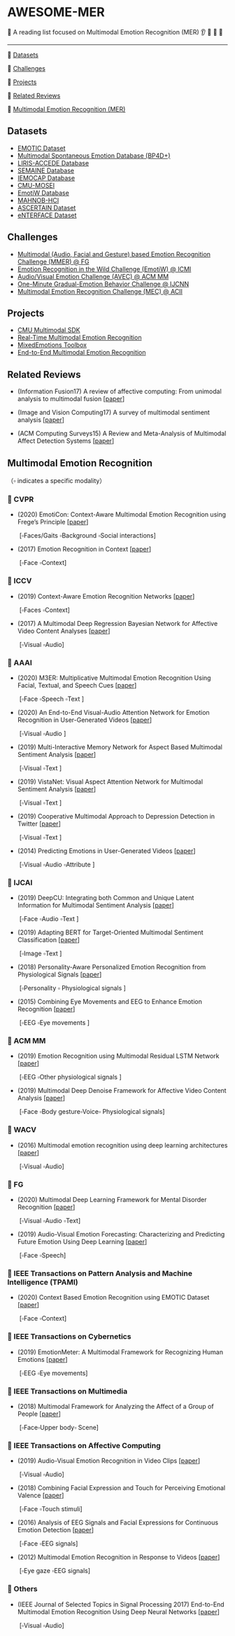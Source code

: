 # AWESOME-MER

 :memo: A reading list focused on Multimodal Emotion Recognition (MER)  :ear: :lips: :eyes: :speech_balloon:

***

:high_brightness: [Datasets](#datasets)

:high_brightness: [Challenges](#challenges)

:high_brightness: [Projects](#projects)

:high_brightness: [Related Reviews](#related-reviews)

:high_brightness: [Multimodal Emotion Recognition (MER)](#multimodal-emotion-recognition)

## Datasets

- [EMOTIC Dataset](http://sunai.uoc.edu/emotic/)
- [Multimodal Spontaneous Emotion Database (BP4D+)](http://www.cs.binghamton.edu/~lijun/Research/3DFE/3DFE_Analysis.html)
- [LIRIS-ACCEDE Database](https://liris-accede.ec-lyon.fr/)
- [SEMAINE Database](https://ibug.doc.ic.ac.uk/resources/semaine-database2/)
- [IEMOCAP Database](https://sail.usc.edu/iemocap/)
- [CMU-MOSEI](https://github.com/A2Zadeh/CMU-MultimodalSDK)
- [EmotiW Database](https://sites.google.com/view/emotiw2020)
- [MAHNOB-HCI](https://mahnob-db.eu/hci-tagging/)
- [ASCERTAIN Dataset](http://mhug.disi.unitn.it/wp-content/ASCERTAIN/ascertain.html)
- [eNTERFACE Dataset](http://enterface.net/)

## Challenges

- [Multimodal (Audio, Facial and Gesture) based Emotion Recognition Challenge (MMER) @ FG](https://icv.tuit.ut.ee/challenge/)
- [Emotion Recognition in the Wild Challenge (EmotiW) @ ICMI](https://sites.google.com/view/emotiw2018)
- [Audio/Visual Emotion Challenge (AVEC) @ ACM MM](https://sites.google.com/view/avec2019/home?authuser=0)
- [One-Minute Gradual-Emotion Behavior Challenge @ IJCNN](https://www2.informatik.uni-hamburg.de/wtm/OMG-EmotionChallenge/)
- [Multimodal Emotion Recognition Challenge (MEC) @ ACII](http://www.chineseldc.org/htdocsEn/emotion.html) 

## Projects

- [CMU Multimodal SDK](https://github.com/A2Zadeh/CMU-MultimodalSDK)
- [Real-Time Multimodal Emotion Recognition](https://github.com/maelfabien/Multimodal-Emotion-Recognition) 
- [MixedEmotions Toolbox](https://github.com/MixedEmotions/MixedEmotions)
- [End-to-End Multimodal Emotion Recognition](https://github.com/tzirakis/Multimodal-Emotion-Recognition)

## Related Reviews

- (Information Fusion17) A review of affective computing: From unimodal analysis to multimodal fusion [[paper](https://ww.sentic.net/affective-computing-review.pdf)] 

- (Image and Vision Computing17) A survey of multimodal sentiment analysis [[paper](https://ibug.doc.ic.ac.uk/media/uploads/documents/multi_modal.pdf)] 
- (ACM Computing Surveys15) A Review and Meta-Analysis of Multimodal Affect Detection Systems [[paper](https://dl.acm.org/doi/10.1145/2682899)] 

## Multimodal Emotion Recognition

（:white_small_square: indicates a specific modality）

### :small_orange_diamond: CVPR

- (2020) EmotiCon: Context-Aware Multimodal Emotion Recognition using Frege’s Principle [[paper](https://openaccess.thecvf.com/content_CVPR_2020/papers/Mittal_EmotiCon_Context-Aware_Multimodal_Emotion_Recognition_Using_Freges_Principle_CVPR_2020_paper.pdf)] 

  ​            [:white_small_square:Faces/Gaits :white_small_square:Background :white_small_square:Social interactions]

- (2017) Emotion Recognition in Context [[paper](https://openaccess.thecvf.com/content_cvpr_2017/papers/Kosti_Emotion_Recognition_in_CVPR_2017_paper.pdf)]

  ​			[:white_small_square:Face :white_small_square:Context]

### :small_orange_diamond: ICCV

- (2019) Context-Aware Emotion Recognition Networks [[paper](https://openaccess.thecvf.com/content_ICCV_2019/papers/Lee_Context-Aware_Emotion_Recognition_Networks_ICCV_2019_paper.pdf)]

  ​			 [:white_small_square:Faces :white_small_square:Context]

- (2017) A Multimodal Deep Regression Bayesian Network for Affective Video Content Analyses [[paper](https://openaccess.thecvf.com/content_ICCV_2017/papers/Gan_A_Multimodal_Deep_ICCV_2017_paper.pdf)] 

  ​			[:white_small_square:Visual :white_small_square:Audio]

### :small_orange_diamond: AAAI

- (2020) M3ER: Multiplicative Multimodal Emotion Recognition Using Facial, Textual, and Speech Cues [[paper](https://arxiv.org/pdf/1911.05659.pdf)]

  ​			[:white_small_square:Face :white_small_square:Speech :white_small_square:Text ]

- (2020) An End-to-End Visual-Audio Attention Network for Emotion Recognition in User-Generated Videos [[paper](https://aaai.org/Papers/AAAI/2020GB/AAAI-ZhaoS.7155.pdf)]

  ​			[:white_small_square:Visual :white_small_square:Audio ]

- (2019) Multi-Interactive Memory Network for Aspect Based Multimodal Sentiment Analysis [[paper](https://www.aaai.org/ojs/index.php/AAAI/article/view/3807)] 

  ​			[:white_small_square:Visual :white_small_square:Text ]

- (2019) VistaNet: Visual Aspect Attention Network for Multimodal Sentiment Analysis [[paper](https://www.aaai.org/ojs/index.php/AAAI/article/view/3799)] 

  ​			[:white_small_square:Visual :white_small_square:Text ]

- (2019) Cooperative Multimodal Approach to Depression Detection in Twitter [[paper](https://www.aaai.org/ojs/index.php/AAAI/article/view/3775)]

  ​			[:white_small_square:Visual :white_small_square:Text ]

- (2014) Predicting Emotions in User-Generated Videos [[paper](http://www.yugangjiang.info/publication/aaai14-emotions.pdf)] 

  ​			[:white_small_square:Visual :white_small_square:Audio :white_small_square:Attribute ]

### :small_orange_diamond: IJCAI

- (2019) DeepCU: Integrating both Common and Unique Latent Information for Multimodal Sentiment Analysis [[paper](https://arxiv.org/pdf/1911.05659.pdf)] 

  ​			[:white_small_square:Face :white_small_square:Audio :white_small_square:Text ]

- (2019) Adapting BERT for Target-Oriented Multimodal Sentiment Classification [[paper](https://www.ijcai.org/Proceedings/2019/0751.pdf)] 

  ​			[:white_small_square:Image :white_small_square:Text ]

- (2018) Personality-Aware Personalized Emotion Recognition from Physiological Signals [[paper](https://www.ijcai.org/Proceedings/2018/0230.pdf)] 

  ​			[:white_small_square:Personality :white_small_square: Physiological signals ]

- (2015) Combining Eye Movements and EEG to Enhance Emotion Recognition  [[paper](https://www.ijcai.org/Proceedings/15/Papers/169.pdf)] 

  ​			[:white_small_square:EEG :white_small_square:Eye movements ]

### :small_orange_diamond: ACM MM

- (2019) Emotion Recognition using Multimodal Residual LSTM Network  [[paper](https://haotang1995.github.io/files/ACM-MM-19.pdf)] 

  ​			[:white_small_square:EEG :white_small_square:Other physiological signals ]

- (2019) Multimodal Deep Denoise Framework for Affective Video Content Analysis [[paper](https://dl.acm.org/doi/10.1145/3343031.3350997)] 

  ​			[:white_small_square:Face :white_small_square:Body gesture:white_small_square:Voice:white_small_square: Physiological signals]

### :small_orange_diamond: WACV

- (2016) Multimodal emotion recognition using deep learning architectures [[paper](https://ieeexplore.ieee.org/document/7477679)] 

  ​			[:white_small_square:Visual :white_small_square:Audio]

### :small_orange_diamond: FG

- (2020) Multimodal Deep Learning Framework for Mental Disorder Recognition  [[paper](https://www.cl.cam.ac.uk/~mmam3/pub/FG2020_Multimodal_Deep_Learning_Framework_for_Mental_Disorder_Recognition.pdf)] 

  ​			[:white_small_square:Visual :white_small_square:Audio :white_small_square:Text]

- (2019) Audio-Visual Emotion Forecasting: Characterizing and Predicting Future Emotion Using Deep Learning  [[paper](https://ieeexplore.ieee.org/document/8756599)]

  ​			[:white_small_square:Face :white_small_square:Speech]

### :small_orange_diamond: IEEE Transactions on Pattern Analysis and Machine Intelligence (TPAMI)

- (2020) Context Based Emotion Recognition using EMOTIC Dataset  [[paper](https://arxiv.org/abs/2003.13401)]

  ​			[:white_small_square:Face :white_small_square:Context]

### :small_orange_diamond:  IEEE Transactions on Cybernetics 

- (2019) EmotionMeter: A Multimodal Framework for Recognizing Human Emotions  [[paper](https://ieeexplore.ieee.org/document/8283814)] 

  ​			[:white_small_square:EEG :white_small_square:Eye movements]

### :small_orange_diamond: IEEE Transactions on Multimedia

- (2018) Multimodal Framework for Analyzing the Affect of a Group of People  [[paper](https://ieeexplore.ieee.org/document/8323249)]

  ​		 	[:white_small_square:Face:white_small_square:Upper body:white_small_square: Scene]

### :small_orange_diamond: IEEE Transactions on Affective Computing

- (2019) Audio-Visual Emotion Recognition in Video Clips  [[paper](https://ieeexplore.ieee.org/document/7945502)] 

  ​			[:white_small_square:Visual :white_small_square:Audio]

- (2018) Combining Facial Expression and Touch for Perceiving Emotional Valence [[paper](https://ieeexplore.ieee.org/document/7752812)] 

  ​			[:white_small_square:Face :white_small_square:Touch stimuli]

- (2016) Analysis of EEG Signals and Facial Expressions for Continuous Emotion Detection [[paper](https://ieeexplore-ieee-org.eproxy.lib.hku.hk/document/7112127)] 

  ​			[:white_small_square:Face :white_small_square:EEG signals]

- (2012) Multimodal Emotion Recognition in Response to Videos  [[paper](https://ieeexplore.ieee.org/document/6095505)] 

  ​			[:white_small_square:Eye gaze :white_small_square:EEG signals]

### :small_orange_diamond: Others

- (IEEE Journal of Selected Topics in Signal Processing 2017) End-to-End Multimodal Emotion Recognition Using Deep Neural Networks [[paper](https://arxiv.org/pdf/1704.08619.pdf)] 

  ​			[:white_small_square:Visual :white_small_square:Audio]


